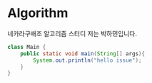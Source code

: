 # Algorithm
네카라구배조 알고리즘 스터디
저는 박하민입니다.
```java
class Main {
    public static void main(String[] args){
        System.out.println("hello issue");
    }
}
```
